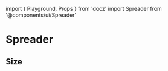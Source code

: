 import { Playground, Props } from 'docz'
import Spreader from '@components/ui/Spreader'

# Spreader

<Props of={Spreader} />

## Size

<Playground>
    <Spreader spread="tiny" />
    <Spreader spread="small" />
    <Spreader spread="medium" />
    <Spreader spread="large" />
    <Spreader spread="huge" />
</Playground>
